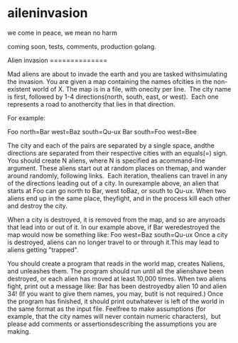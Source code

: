 # aileninvasion
we come in peace, we mean no harm

coming soon, tests, comments, production golang.


Alien​ ​invasion ==============

Mad​ ​aliens​ ​are​ ​about​ ​to​ ​invade​ ​the​ ​earth​ ​and​ ​you​ ​are​ ​tasked​ ​with​ simulating​ ​the invasion.
You​ ​are​ ​given​ ​a​ ​map​ ​containing​ ​the​ ​names​ ​of​ ​cities​ ​in​ ​the​ ​non-existent​ ​world​ ​of X.​
​The​ ​map​ ​is​ ​in​ ​a​ ​file,​ ​with​ ​one​ ​city​ ​per​ ​line.​ ​
The​ ​city​ ​name​ ​is​ ​first, followed​ ​by​ ​1-4​ ​directions​ ​(north,​ ​south,​ ​east,​ ​or​ ​west).​ ​
Each​ ​one​ ​represents​ ​a road​ ​to​ ​another​ city​ ​that​ ​lies​ ​in​ ​that​ ​direction.

For​ ​example:

Foo​ ​north=Bar​ ​west=Baz​ ​south=Qu-ux
Bar​ ​south=Foo​ ​west=Bee

The​ ​city​ ​and​ ​each​ ​of​ ​the​ ​pairs​ ​are​ ​separated​ ​by​ ​a​ ​single​ ​space,​ ​and​ ​the
directions​ ​are​ ​separated​ ​from​ ​their​ ​respective​ ​cities​ ​with​ ​an​ ​equals​ ​(=)​ ​sign.
You​ ​should​ ​create​ ​N​ ​aliens,​ ​where​ ​N​ ​is​ ​specified​ ​as​ ​a​ ​command-line​ ​argument.
These​ ​aliens​ ​start​ ​out​ ​at​ ​random​ ​places​ ​on​ ​the​ ​map,​ ​and​ ​wander​ ​around​ ​randomly, following​ ​links.​ ​
Each​ ​iteration,​ ​the​ ​aliens​ ​can​ ​travel​ ​in​ ​any​ ​of​ ​the​ ​directions
leading​ ​out​ ​of​ ​a​ ​city.​ ​In​ ​our​ ​example​ ​above,​ ​an​ ​alien​ ​that​ ​starts​ ​at​ ​Foo​ ​can​ ​go
north​ ​to​ ​Bar,​ ​west​ ​to​ ​Baz,​ ​or​ ​south​ ​to​ ​Qu-ux.
When​ ​two​ ​aliens​ ​end​ ​up​ ​in​ ​the​ ​same​ ​place,​ ​they​ ​fight,​ ​and​ ​in​ ​the​ ​process​ ​kill each​ ​other​ ​and​ ​destroy​ ​the​ ​city.​ ​

When​ ​a​ ​city​ ​is​ ​destroyed,​ ​it​ ​is​ ​removed​ ​from the​ ​map,​ ​and​ ​so​ ​are​ ​any​ ​roads​ ​that​ ​lead​ ​into​ ​or​ ​out​ ​of​ ​it.
In​ ​our​ ​example​ ​above,​ ​if​ ​Bar​ ​were​ ​destroyed​ ​the​ ​map​ ​would​ ​now​ ​be​ ​something like:
Foo​ ​west=Baz​ ​south=Qu-ux
Once​ ​a​ ​city​ ​is​ ​destroyed,​ ​aliens​ ​can​ ​no​ ​longer​ ​travel​ ​to​ ​or​ ​through​ ​it.​ ​This
may​ ​lead​ ​to​ ​aliens​ ​getting​ ​"trapped".

You​ ​should​ ​create​ ​a​ ​program​ ​that​ ​reads​ ​in​ ​the​ ​world​ ​map,​ ​creates​ ​N​ ​aliens,​ ​and unleashes​ ​them.​
​The​ ​program​ ​should​ ​run​ ​until​ ​all​ ​the​ ​aliens​ ​have​ ​been destroyed,​ ​or​ ​each​ ​alien​ ​has​ ​moved​ ​at​ ​least​ ​10,000​ ​times.​ ​
When​ ​two​ ​aliens fight,​ ​print​ ​out​ ​a​ ​message​ ​like:
Bar​ ​has​ ​been​ ​destroyed​ ​by​ ​alien​ ​10​ ​and​ ​alien​ ​34!
(If​ ​you​ ​want​ ​to​ ​give​ ​them​ ​names,​ ​you​ ​may,​ ​but​ ​it​ ​is​ ​not​ ​required.)​
​Once​ ​the program​ ​has​ ​finished,​ ​it​ ​should​ ​print​ ​out​ ​whatever​ ​is​ ​left​ ​of​ ​the​ ​world​ ​in​ ​the same​ ​format​ ​as​ ​the​ ​input​ ​file.
Feel​ ​free​ ​to​ ​make​ ​assumptions​ ​(for​ ​example,​ ​that​ ​the​ ​city​ ​names​ ​will​ ​never contain​ ​numeric​ ​characters),​ ​
but​ ​please​ ​add​ ​comments​ ​or​ ​assertions​ ​describing the​ ​assumptions​ ​you​ ​are​ ​making.
